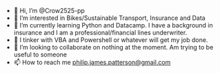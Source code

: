 - 👋 Hi, I’m @Crow2525-pp
- 👀 I’m interested in Bikes/Sustainable Transport, Insurance and Data
- 🌱 I’m currently learning Python and Datacamp.  I have a background in insurance and I am a professional/financial lines underwriter.
- :dolphin: I tinker with VBA and Powershell or whatever will get my job done.
- 💞️ I’m looking to collaborate on nothing at the moment.  Am trying to be useful to someone
- 📫 How to reach me philip.james.patterson@gmail.com 

<!---
Crow2525-pp/Crow2525-pp is a ✨ special ✨ repository because its `README.md` (this file) appears on your GitHub profile.
You can click the Preview link to take a look at your changes.
--->
